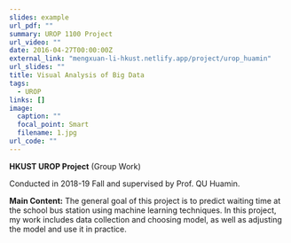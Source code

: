 ```yaml
---
slides: example
url_pdf: ""
summary: UROP 1100 Project
url_video: ""
date: 2016-04-27T00:00:00Z
external_link: "mengxuan-li-hkust.netlify.app/project/urop_huamin"
url_slides: ""
title: Visual Analysis of Big Data
tags:
  - UROP
links: []
image:
  caption: ""
  focal_point: Smart
  filename: 1.jpg
url_code: ""
---
```

**HKUST UROP Project** (Group Work)

Conducted in 2018-19 Fall and supervised by Prof. QU Huamin.

**Main Content:** The general goal of this project is to predict waiting time at the school bus station using machine learning techniques. In this project, my work includes data collection and choosing model, as well as adjusting the model and use it in practice.
